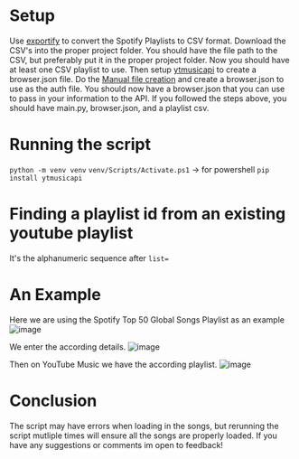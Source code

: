# Setup
Use [exportify]([url](https://watsonbox.github.io/exportify/)) to convert the Spotify Playlists to CSV format.
Download the CSV's into the proper project folder. 
You should have the file path to the CSV, but preferably put it in the proper project folder. 
Now you should have at least one CSV playlist to use.
Then setup [ytmusicapi]([url](https://ytmusicapi.readthedocs.io/en/latest/index.html)) to create a browser.json file. 
Do the [Manual file creation]([url](https://ytmusicapi.readthedocs.io/en/latest/setup/browser.html)) and create a browser.json to use as the auth file.
You should now have a browser.json that you can use to pass in your information to the API.
If you followed the steps above, you should have main.py, browser.json, and a playlist csv.

# Running the script
`python -m venv venv`
`venv/Scripts/Activate.ps1` -> for powershell
`pip install ytmusicapi`

# Finding a playlist id from an existing youtube playlist
It's the alphanumeric sequence after `list=`

# An Example
Here we are using the Spotify Top 50 Global Songs Playlist as an example
![image](https://github.com/varun-kanna/Spotify-to-Youtube-Playlist-Converter/assets/73306137/bba877e7-8a36-43a3-9900-ad85e6834f90)

We enter the according details.
![image](https://github.com/varun-kanna/Spotify-to-Youtube-Playlist-Converter/assets/73306137/0d547c55-fb28-41b4-9413-00439d6e1bf2)

Then on YouTube Music we have the according playlist.
![image](https://github.com/varun-kanna/Spotify-to-Youtube-Playlist-Converter/assets/73306137/fbfb191f-a72e-4a1b-bf12-4c664f109dc4)

# Conclusion
The script may have errors when loading in the songs, but rerunning the script mutliple times will ensure all the songs are properly loaded.
If you have any suggestions or comments im open to feedback!
